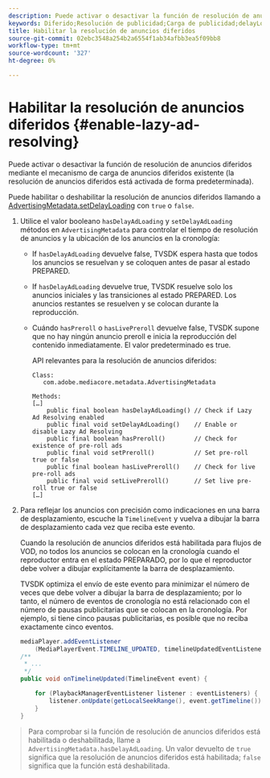 ```yaml
---
description: Puede activar o desactivar la función de resolución de anuncios diferidos mediante el mecanismo de carga de anuncios diferidos existente (la resolución de anuncios diferidos está activada de forma predeterminada).
keywords: Diferido;Resolución de publicidad;Carga de publicidad;delayLoading
title: Habilitar la resolución de anuncios diferidos
source-git-commit: 02ebc3548a254b2a6554f1ab34afbb3ea5f09bb8
workflow-type: tm+mt
source-wordcount: '327'
ht-degree: 0%

---
```


# Habilitar la resolución de anuncios diferidos {#enable-lazy-ad-resolving}

Puede activar o desactivar la función de resolución de anuncios diferidos mediante el mecanismo de carga de anuncios diferidos existente (la resolución de anuncios diferidos está activada de forma predeterminada).

Puede habilitar o deshabilitar la resolución de anuncios diferidos llamando a [AdvertisingMetadata.setDelayLoading](https://help.adobe.com/en_US/primetime/api/psdk/javadoc_2.4/com/adobe/mediacore/metadata/AdvertisingMetadata.html#setDelayAdLoading-boolean-) con `true` o `false`.

1. Utilice el valor booleano `hasDelayAdLoading` y `setDelayAdLoading` métodos en `AdvertisingMetadata` para controlar el tiempo de resolución de anuncios y la ubicación de los anuncios en la cronología:

   * If `hasDelayAdLoading` devuelve false, TVSDK espera hasta que todos los anuncios se resuelvan y se coloquen antes de pasar al estado PREPARED.
   * If `hasDelayAdLoading` devuelve true, TVSDK resuelve solo los anuncios iniciales y las transiciones al estado PREPARED. Los anuncios restantes se resuelven y se colocan durante la reproducción.
   * Cuándo `hasPreroll` o `hasLivePreroll` devuelve false, TVSDK supone que no hay ningún anuncio preroll e inicia la reproducción del contenido inmediatamente. El valor predeterminado es true.

     API relevantes para la resolución de anuncios diferidos:

     ```
     Class: 
        com.adobe.mediacore.metadata.AdvertisingMetadata 
     
     Methods: 
     […] 
         public final boolean hasDelayAdLoading() // Check if Lazy Ad Resolving enabled 
         public final void setDelayAdLoading()    // Enable or disable Lazy Ad Resolving 
         public final boolean hasPreroll()        // Check for existence of pre-roll ads 
         public final void setPreroll()           // Set pre-roll true or false 
         public final boolean hasLivePreroll()    // Check for live pre-roll ads 
         public final void setLivePreroll()       // Set live pre-roll true or false 
     […]
     ```

1. Para reflejar los anuncios con precisión como indicaciones en una barra de desplazamiento, escuche la `TimelineEvent` y vuelva a dibujar la barra de desplazamiento cada vez que reciba este evento.

   Cuando la resolución de anuncios diferidos está habilitada para flujos de VOD, no todos los anuncios se colocan en la cronología cuando el reproductor entra en el estado PREPARADO, por lo que el reproductor debe volver a dibujar explícitamente la barra de desplazamiento.

   TVSDK optimiza el envío de este evento para minimizar el número de veces que debe volver a dibujar la barra de desplazamiento; por lo tanto, el número de eventos de cronología no está relacionado con el número de pausas publicitarias que se colocan en la cronología. Por ejemplo, si tiene cinco pausas publicitarias, es posible que no reciba exactamente cinco eventos.

   ```java
   mediaPlayer.addEventListener 
       (MediaPlayerEvent.TIMELINE_UPDATED, timelineUpdatedEventListener); 
   /** 
    * ... 
    */ 
   public void onTimelineUpdated(TimelineEvent event) { 
   
       for (PlaybackManagerEventListener listener : eventListeners) { 
           listener.onUpdate(getLocalSeekRange(), event.getTimeline()); 
       } 
   } 
   ```

>Para comprobar si la función de resolución de anuncios diferidos está habilitada o deshabilitada, llame a `AdvertisingMetadata.hasDelayAdLoading`. Un valor devuelto de `true` significa que la resolución de anuncios diferidos está habilitada; `false` significa que la función está deshabilitada.
